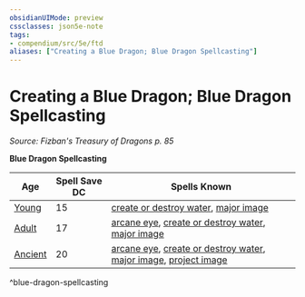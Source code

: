 ```yaml
---
obsidianUIMode: preview
cssclasses: json5e-note
tags:
- compendium/src/5e/ftd
aliases: ["Creating a Blue Dragon; Blue Dragon Spellcasting"]
---
```

# Creating a Blue Dragon; Blue Dragon Spellcasting
*Source: Fizban's Treasury of Dragons p. 85* 

**Blue Dragon Spellcasting**

| Age | Spell Save DC | Spells Known |
|-----|---------------|--------------|
| [Young](/Systems/5e/bestiary/dragon/young-blue-dragon.md) | 15 | [create or destroy water](/Systems/5e/spells/create-or-destroy-water.md), [major image](/Systems/5e/spells/major-image.md) |
| [Adult](/Systems/5e/bestiary/dragon/adult-blue-dragon.md) | 17 | [arcane eye](/Systems/5e/spells/arcane-eye.md), [create or destroy water](/Systems/5e/spells/create-or-destroy-water.md), [major image](/Systems/5e/spells/major-image.md) |
| [Ancient](/Systems/5e/bestiary/dragon/ancient-blue-dragon.md) | 20 | [arcane eye](/Systems/5e/spells/arcane-eye.md), [create or destroy water](/Systems/5e/spells/create-or-destroy-water.md), [major image](/Systems/5e/spells/major-image.md), [project image](/Systems/5e/spells/project-image.md) |
^blue-dragon-spellcasting